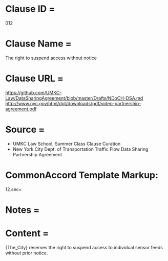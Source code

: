 # Clause ID = 
012

# Clause Name = 
The right to suspend access without notice 

# Clause URL = 
https://github.com/UMKC-Law/DataSharingAgreement/blob/master/Drafts/NDoCH-DSA.md
http://www.nyc.gov/html/dot/downloads/pdf/video-partnership-agreement.pdf

# Source = 
* UMKC Law School, Summer Class Clause Curation
* New York City Dept. of Transportation Traffic Flow Data Sharing Partnership Agreement 

# CommonAccord Template Markup:   
12.sec=

# Notes = 

# Content = 
{The_City} reserves the right to suspend access to individual sensor feeds without prior notice.
